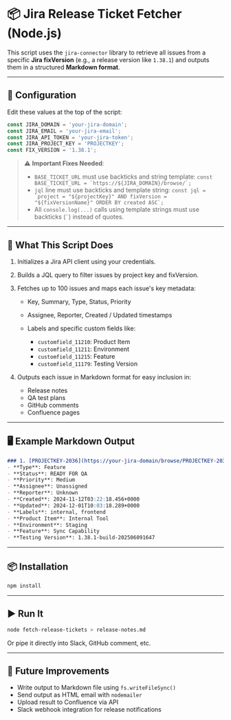  # 📦 Jira Release Ticket Fetcher (Node.js)

This script uses the `jira-connector` library to retrieve all issues from a specific **Jira fixVersion** (e.g., a release version like `1.38.1`) and outputs them in a structured **Markdown format**.

---

## 🔧 Configuration

Edit these values at the top of the script:

```js
const JIRA_DOMAIN = 'your-jira-domain';
const JIRA_EMAIL = 'your-jira-email';
const JIRA_API_TOKEN = 'your-jira-token';
const JIRA_PROJECT_KEY = 'PROJECTKEY';
const FIX_VERSION = '1.38.1';
```

> ⚠️ **Important Fixes Needed**:
>
> * `BASE_TICKET_URL` must use backticks and string template: ``const BASE_TICKET_URL = `https://${JIRA_DOMAIN}/browse/`;``
> * `jql` line must use backticks and template string: ``const jql = `project = "${projectKey}" AND fixVersion = "${fixVersionName}" ORDER BY created ASC`;``
> * All `console.log(...)` calls using template strings must use backticks (`` ` ``) instead of quotes.

---

## 🧠 What This Script Does

1. Initializes a Jira API client using your credentials.
2. Builds a JQL query to filter issues by project key and fixVersion.
3. Fetches up to 100 issues and maps each issue's key metadata:

   * Key, Summary, Type, Status, Priority
   * Assignee, Reporter, Created / Updated timestamps
   * Labels and specific custom fields like:

     * `customfield_11210`: Product Item
     * `customfield_11211`: Environment
     * `customfield_11215`: Feature
     * `customfield_11179`: Testing Version
4. Outputs each issue in Markdown format for easy inclusion in:

   * Release notes
   * QA test plans
   * GitHub comments
   * Confluence pages

---

## 🖥 Example Markdown Output

```markdown
### 1. [PROJECTKEY-2036](https://your-jira-domain/browse/PROJECTKEY-2036) - Feature Title
- **Type**: Feature
- **Status**: READY FOR QA
- **Priority**: Medium
- **Assignee**: Unassigned
- **Reporter**: Unknown
- **Created**: 2024-11-12T03:22:18.456+0000
- **Updated**: 2024-12-01T10:03:18.289+0000
- **Labels**: internal, frontend
- **Product Item**: Internal Tool
- **Environment**: Staging
- **Feature**: Sync Capability
- **Testing Version**: 1.38.1-build-202506091647
```

---

## 📦 Installation

```bash
npm install
```

---

## ▶️ Run It

```bash
node fetch-release-tickets > release-notes.md
```

Or pipe it directly into Slack, GitHub comment, etc.

---

## 🔄 Future Improvements

* Write output to Markdown file using `fs.writeFileSync()`
* Send output as HTML email with `nodemailer`
* Upload result to Confluence via API
* Slack webhook integration for release notifications



